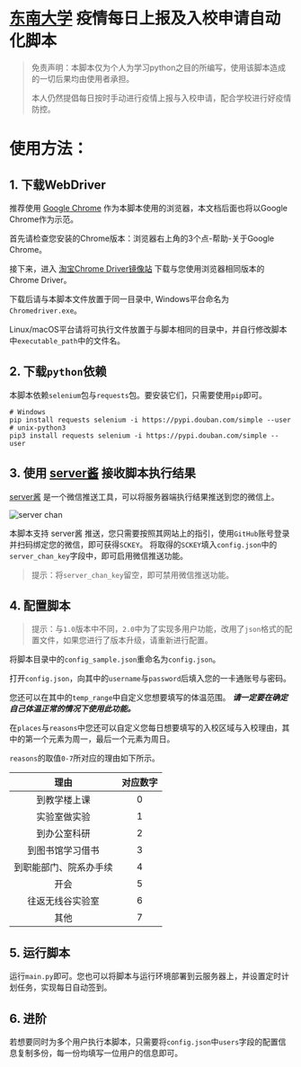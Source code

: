 # [东南大学](https://www.seu.edu.cn) 疫情每日上报及入校申请自动化脚本

> 免责声明：本脚本仅为个人为学习python之目的所编写，使用该脚本造成的一切后果均由使用者承担。
>
> 本人仍然提倡每日按时手动进行疫情上报与入校申请，配合学校进行好疫情防控。

# 使用方法：

## 1. 下载WebDriver
推荐使用 [Google Chrome](https://www.google.cn/chrome/) 作为本脚本使用的浏览器，本文档后面也将以Google Chrome作为示范。

首先请检查您安装的Chrome版本：浏览器右上角的3个点-帮助-关于Google Chrome。

接下来，进入 [淘宝Chrome Driver镜像站](http://npm.taobao.org/mirrors/chromedriver/) 下载与您使用浏览器相同版本的Chrome Driver。

下载后请与本脚本文件放置于同一目录中, Windows平台命名为`Chromedriver.exe`。

Linux/macOS平台请将可执行文件放置于与脚本相同的目录中，并自行修改脚本中`executable_path`中的文件名。

## 2. 下载`python`依赖
本脚本依赖`selenium`包与`requests`包。要安装它们，只需要使用`pip`即可。

```shell script
# Windows
pip install requests selenium -i https://pypi.douban.com/simple --user
# unix-python3
pip3 install requests selenium -i https://pypi.douban.com/simple --user
```

## 3. 使用 [server酱](http://sc.ftqq.com/) 接收脚本执行结果
[server酱](http://sc.ftqq.com/) 是一个微信推送工具，可以将服务器端执行结果推送到您的微信上。

![server chan](https://yuanze.wang/img/seu_daily_report/server_chan.jpg)

本脚本支持 server酱 推送，您只需要按照其网站上的指引，使用`GitHub`账号登录并扫码绑定您的微信，即可获得`SCKEY`。
将取得的`SCKEY`填入`config.json`中的`server_chan_key`字段中，即可启用微信推送功能。

> 提示：将`server_chan_key`留空，即可禁用微信推送功能。

## 4. 配置脚本

> 提示：与`1.0`版本中不同，`2.0`中为了实现多用户功能，改用了`json`格式的配置文件，如果您进行了版本升级，请重新进行配置。

将脚本目录中的`config_sample.json`重命名为`config.json`。

打开`config.json`，向其中的`username`与`password`后填入您的一卡通账号与密码。

您还可以在其中的`temp_range`中自定义您想要填写的体温范围。 ***请一定要在确定自己体温正常的情况下使用此功能。***

在`places`与`reasons`中您还可以自定义您每日想要填写的入校区域与入校理由，其中的第一个元素为周一，最后一个元素为周日。

`reasons`的取值`0-7`所对应的理由如下所示。

|          理由          | 对应数字 |
| :--------------------: | :------: |
|      到教学楼上课      |    0     |
|      实验室做实验      |    1     |
|      到办公室科研      |    2     |
|    到图书馆学习借书    |    3     |
| 到职能部门、院系办手续 |    4     |
|          开会          |    5     |
|    往返无线谷实验室    |    6     |
|          其他          |    7     |

## 5. 运行脚本
运行`main.py`即可。您也可以将脚本与运行环境部署到云服务器上，并设置定时计划任务，实现每日自动签到。

## 6. 进阶
若想要同时为多个用户执行本脚本，只需要将`config.json`中`users`字段的配置信息复制多份，每一份均填写一位用户的信息即可。

